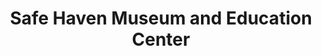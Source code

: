 ---
layout: repo
title: "Safe Haven Museum and Education Center"
id: 21711
permalink: repos/21711/
---